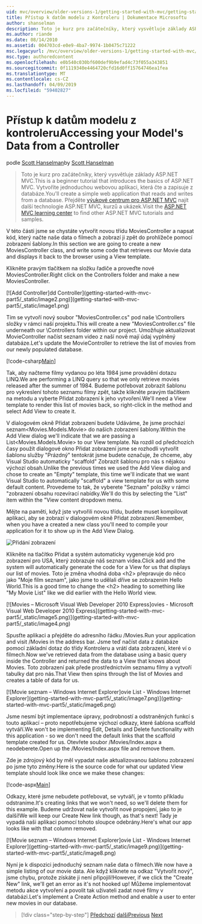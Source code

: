 ```yaml
---
uid: mvc/overview/older-versions-1/getting-started-with-mvc/getting-started-with-mvc-part5
title: Přístup k datům modelu z Kontroleru | Dokumentace Microsoftu
author: shanselman
description: Toto je kurz pro začátečníky, který vysvětluje základy ASP.NET MVC. Vytvořte jednoduchou webovou aplikaci, která čte a zapisuje z databáze.
ms.author: riande
ms.date: 08/14/2010
ms.assetid: 004703cd-e0e9-4ba7-9974-1b0475c71222
msc.legacyurl: /mvc/overview/older-versions-1/getting-started-with-mvc/getting-started-with-mvc-part5
msc.type: authoredcontent
ms.openlocfilehash: e0b540c030bf600def9b9efad4c73f055a343851
ms.sourcegitcommit: 0f1119340e4464720cfd16d0ff15764746ea1fea
ms.translationtype: MT
ms.contentlocale: cs-CZ
ms.lasthandoff: 04/09/2019
ms.locfileid: "59402827"
---
```

# <a name="accessing-your-models-data-from-a-controller"></a><span data-ttu-id="34a94-104">Přístup k datům modelu z kontroleru</span><span class="sxs-lookup"><span data-stu-id="34a94-104">Accessing your Model's Data from a Controller</span></span>

<span data-ttu-id="34a94-105">podle [Scott Hanselman](https://github.com/shanselman)</span><span class="sxs-lookup"><span data-stu-id="34a94-105">by [Scott Hanselman](https://github.com/shanselman)</span></span>

> <span data-ttu-id="34a94-106">Toto je kurz pro začátečníky, který vysvětluje základy ASP.NET MVC.</span><span class="sxs-lookup"><span data-stu-id="34a94-106">This is a beginner tutorial that introduces the basics of ASP.NET MVC.</span></span> <span data-ttu-id="34a94-107">Vytvoříte jednoduchou webovou aplikaci, která čte a zapisuje z databáze.</span><span class="sxs-lookup"><span data-stu-id="34a94-107">You'll create a simple web application that reads and writes from a database.</span></span> <span data-ttu-id="34a94-108">Přejděte [výukové centrum pro ASP.NET MVC](../../../index.md) najít další technologie ASP.NET MVC, kurzů a ukázek.</span><span class="sxs-lookup"><span data-stu-id="34a94-108">Visit the [ASP.NET MVC learning center](../../../index.md) to find other ASP.NET MVC tutorials and samples.</span></span>


<span data-ttu-id="34a94-109">V této části jsme se chystáte vytvořit novou třídu MoviesController a napsat kód, který načte naše data o filmech a zobrazí ji zpět do prohlížeče pomocí zobrazení šablony.</span><span class="sxs-lookup"><span data-stu-id="34a94-109">In this section we are going to create a new MoviesController class, and write some code that retrieves our Movie data and displays it back to the browser using a View template.</span></span>

<span data-ttu-id="34a94-110">Klikněte pravým tlačítkem na složku řadiče a proveďte nové MoviesController.</span><span class="sxs-lookup"><span data-stu-id="34a94-110">Right click on the Controllers folder and make a new MoviesController.</span></span>

[![A<span data-ttu-id="34a94-111">dd Controller]</span><span class="sxs-lookup"><span data-stu-id="34a94-111">dd Controller]</span></span>(getting-started-with-mvc-part5/_static/image2.png)](getting-started-with-mvc-part5/_static/image1.png)

<span data-ttu-id="34a94-112">Tím se vytvoří nový soubor "MoviesController.cs" pod naše \Controllers složky v rámci naší projektu.</span><span class="sxs-lookup"><span data-stu-id="34a94-112">This will create a new "MoviesController.cs" file underneath our \Controllers folder within our project.</span></span> <span data-ttu-id="34a94-113">Umožňuje aktualizovat MovieController načíst seznam video z naší nově mají údaj vyplněný databáze.</span><span class="sxs-lookup"><span data-stu-id="34a94-113">Let's update the MovieController to retrieve the list of movies from our newly populated database.</span></span>

[!code-csharp[Main](getting-started-with-mvc-part5/samples/sample1.cs)]

<span data-ttu-id="34a94-114">Tak, aby načteme filmy vydanou po léta 1984 jsme provádění dotazu LINQ.</span><span class="sxs-lookup"><span data-stu-id="34a94-114">We are performing a LINQ query so that we only retrieve movies released after the summer of 1984.</span></span> <span data-ttu-id="34a94-115">Budeme potřebovat zobrazit šablonu pro vykreslení tohoto seznamu filmy zpět, takže klikněte pravým tlačítkem na metodu a vyberte Přidat zobrazení k jeho vytvoření.</span><span class="sxs-lookup"><span data-stu-id="34a94-115">We'll need a View template to render this list of movies back, so right-click in the method and select Add View to create it.</span></span>

<span data-ttu-id="34a94-116">V dialogovém okně Přidat zobrazení budete Udáváme, že jsme prochází seznam&lt;Movies.Models.Movie&gt; do našich zobrazení šablony.</span><span class="sxs-lookup"><span data-stu-id="34a94-116">Within the Add View dialog we'll indicate that we are passing a List&lt;Movies.Models.Movie&gt; to our View template.</span></span> <span data-ttu-id="34a94-117">Na rozdíl od předchozích časy použít dialogové okno Přidat zobrazení jsme se rozhodli vytvořit šablonu služby "Prázdný" tentokrát jsme budete označuje, že chceme, aby Visual Studio automaticky "scaffold" Zobrazit šablonu pro nás s nějakou výchozí obsah.</span><span class="sxs-lookup"><span data-stu-id="34a94-117">Unlike the previous times we used the Add View dialog and chose to create an "Empty" template, this time we'll indicate that we want Visual Studio to automatically "scaffold" a view template for us with some default content.</span></span> <span data-ttu-id="34a94-118">Provedeme to tak, že vyberete "Seznam" položky v rámci "zobrazení obsahu rozevírací nabídky.</span><span class="sxs-lookup"><span data-stu-id="34a94-118">We'll do this by selecting the "List" item within the "View content dropdown menu.</span></span>

<span data-ttu-id="34a94-119">Mějte na paměti, když jste vytvořili novou třídu, budete muset kompilovat aplikaci, aby se zobrazí v dialogovém okně Přidat zobrazení.</span><span class="sxs-lookup"><span data-stu-id="34a94-119">Remember, when you have a created a new class you'll need to compile your application for it to show up in the Add View Dialog.</span></span>

![Přidání zobrazení](getting-started-with-mvc-part5/_static/image3.png)

<span data-ttu-id="34a94-121">Klikněte na tlačítko Přidat a systém automaticky vygeneruje kód pro zobrazení pro USA, který zobrazuje náš seznam videa.</span><span class="sxs-lookup"><span data-stu-id="34a94-121">Click add and the system will automatically generate the code for a View for us that displays our list of movies.</span></span> <span data-ttu-id="34a94-122">Toto je změna vhodná doba &lt;h2&gt; přepravuje do něco jako "Moje film seznam", jako jsme to udělali dříve se zobrazením Hello World.</span><span class="sxs-lookup"><span data-stu-id="34a94-122">This is a good time to change the &lt;h2&gt; heading to something like "My Movie List" like we did earlier with the Hello World view.</span></span>

[![M<span data-ttu-id="34a94-123">ovies – Microsoft Visual Web Developer 2010 Express]</span><span class="sxs-lookup"><span data-stu-id="34a94-123">ovies - Microsoft Visual Web Developer 2010 Express]</span></span>(getting-started-with-mvc-part5/_static/image5.png)](getting-started-with-mvc-part5/_static/image4.png)

<span data-ttu-id="34a94-124">Spusťte aplikaci a přejděte do adresního řádku /Movies.</span><span class="sxs-lookup"><span data-stu-id="34a94-124">Run your application and visit /Movies in the address bar.</span></span> <span data-ttu-id="34a94-125">Jsme teď načíst data z databáze pomocí základní dotaz do třídy Kontroleru a vrátí data zobrazení, které ví o filmech.</span><span class="sxs-lookup"><span data-stu-id="34a94-125">Now we've retrieved data from the database using a basic query inside the Controller and returned the data to a View that knows about Movies.</span></span> <span data-ttu-id="34a94-126">Toto zobrazení pak přede prostřednictvím seznamu filmy a vytvoří tabulky dat pro nás.</span><span class="sxs-lookup"><span data-stu-id="34a94-126">That View then spins through the list of Movies and creates a table of data for us.</span></span>

[![M<span data-ttu-id="34a94-127">ovie seznam – Windows Internet Explorer]</span><span class="sxs-lookup"><span data-stu-id="34a94-127">ovie List - Windows Internet Explorer]</span></span>(getting-started-with-mvc-part5/_static/image7.png)](getting-started-with-mvc-part5/_static/image6.png)

<span data-ttu-id="34a94-128">Jsme nesmí být implementace úpravy, podrobností a odstraněných funkcí s touto aplikací – proto nepotřebujeme výchozí odkazy, které šablona scaffold vytváří.</span><span class="sxs-lookup"><span data-stu-id="34a94-128">We won't be implementing Edit, Details and Delete functionality with this application - so we don't need the default links that the scaffold template created for us.</span></span> <span data-ttu-id="34a94-129">Otevřete soubor /Movies/Index.aspx a neodeberete.</span><span class="sxs-lookup"><span data-stu-id="34a94-129">Open up the /Movies/Index.aspx file and remove them.</span></span>

<span data-ttu-id="34a94-130">Zde je zdrojový kód by měl vypadat naše aktualizovanou šablonu zobrazení po jsme tyto změny:</span><span class="sxs-lookup"><span data-stu-id="34a94-130">Here is the source code for what our updated View template should look like once we make these changes:</span></span>

[!code-aspx[Main](getting-started-with-mvc-part5/samples/sample2.aspx)]

<span data-ttu-id="34a94-131">Odkazy, které jsme nebudete potřebovat, se vytváří, je v tomto příkladu odstraníme.</span><span class="sxs-lookup"><span data-stu-id="34a94-131">It's creating links that we won't need, so we'll delete them for this example.</span></span> <span data-ttu-id="34a94-132">Budeme udržovat naše vytvořit nové propojení, jako to je další!</span><span class="sxs-lookup"><span data-stu-id="34a94-132">We will keep our Create New link though, as that's next!</span></span> <span data-ttu-id="34a94-133">Tady je vypadá naši aplikaci pomocí tohoto sloupce odebrány.</span><span class="sxs-lookup"><span data-stu-id="34a94-133">Here's what our app looks like with that column removed.</span></span>

[![M<span data-ttu-id="34a94-134">ovie seznam – Windows Internet Explorer]</span><span class="sxs-lookup"><span data-stu-id="34a94-134">ovie List - Windows Internet Explorer]</span></span>(getting-started-with-mvc-part5/_static/image9.png)](getting-started-with-mvc-part5/_static/image8.png)

<span data-ttu-id="34a94-135">Nyní je k dispozici jednoduchý seznam naše data o filmech.</span><span class="sxs-lookup"><span data-stu-id="34a94-135">We now have a simple listing of our movie data.</span></span> <span data-ttu-id="34a94-136">Ale když kliknete na odkaz "Vytvořit nový", jsme chybu, protože získáte ji není připojili!</span><span class="sxs-lookup"><span data-stu-id="34a94-136">However, if we click the "Create New" link, we'll get an error as it's not hooked up!</span></span> <span data-ttu-id="34a94-137">Můžeme implementovat metodu akce vytvoření a povolit tak uživateli zadat nové filmy v databázi.</span><span class="sxs-lookup"><span data-stu-id="34a94-137">Let's implement a Create Action method and enable a user to enter new movies in our database.</span></span>

> [!div class="step-by-step"]
> <span data-ttu-id="34a94-138">[Předchozí](getting-started-with-mvc-part4.md)
> [další](getting-started-with-mvc-part6.md)</span><span class="sxs-lookup"><span data-stu-id="34a94-138">[Previous](getting-started-with-mvc-part4.md)
[Next](getting-started-with-mvc-part6.md)</span></span>
